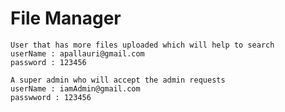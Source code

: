 # File Manager
    User that has more files uploaded which will help to search
    userName : apallauri@gmail.com
    password : 123456 

    A super admin who will accept the admin requests
    userName : iamAdmin@gmail.com
    passwword : 123456

